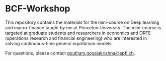 # BCF-Workshop
This repository contains the materials for the mini-course on Deep learning and macro-finance taught by me at Princeton University. The mini-course is targeted at graduate students and researchers in economics and ORFE (operations research and financial engineering) who are interested in solving continuous-time general equilibrium models.  

For questions, please contact goutham.gopalakrishna@epfl.ch.